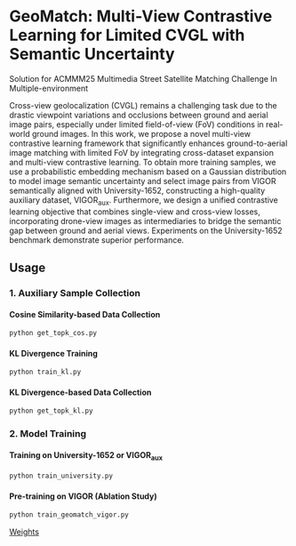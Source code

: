 # GeoMatch: Multi-View Contrastive Learning for Limited CVGL with Semantic Uncertainty

Solution for ACMMM25 Multimedia Street Satellite Matching Challenge In Multiple-environment

Cross-view geolocalization (CVGL) remains a challenging task due to the drastic viewpoint variations and occlusions between ground and aerial image pairs, especially under limited field-of-view (FoV) conditions in real-world ground images. In this work, we propose a novel multi-view contrastive learning framework that significantly enhances ground-to-aerial image matching with limited FoV by integrating cross-dataset expansion and multi-view contrastive learning.
To obtain more training samples, we use a probabilistic embedding mechanism based on a Gaussian distribution to model image semantic uncertainty and select image pairs from VIGOR semantically aligned with University-1652, constructing a high-quality auxiliary dataset, VIGOR<sub>aux</sub>. Furthermore, we design a unified contrastive learning objective that combines single-view and cross-view losses, incorporating drone-view images as intermediaries to bridge the semantic gap between ground and aerial views. Experiments on the University-1652 benchmark demonstrate superior performance. 

## Usage

### 1. Auxiliary Sample Collection

#### Cosine Similarity-based Data Collection
```bash
python get_topk_cos.py
```
#### KL Divergence Training
```bash
python train_kl.py
```

#### KL Divergence-based Data Collection
```bash
python get_topk_kl.py
```

### 2. Model Training

#### Training on University-1652 or VIGOR<sub>aux</sub>
```bash
python train_university.py
```

#### Pre-training on VIGOR (Ablation Study)
```bash
python train_geomatch_vigor.py
```

[Weights](https://1drv.ms/u/c/14077d7f8d867acd/EdyGV7Y1wjlLtPMBuqq9lh4BeDCnoYC7BQpLhbhsvDta_A?e=ECuR4S)


